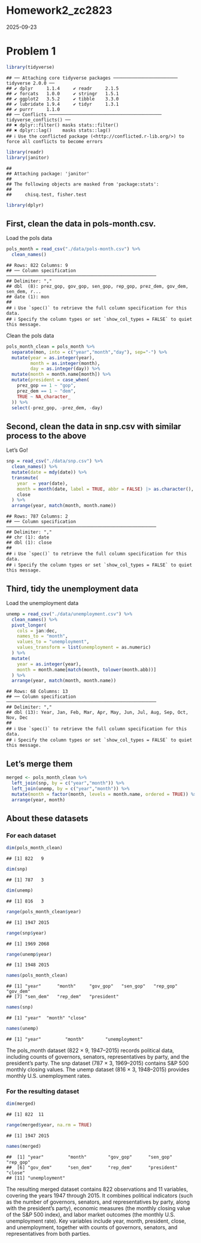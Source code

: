 Homework2_zc2823
================
2025-09-23

# Problem 1

``` r
library(tidyverse)
```

    ## ── Attaching core tidyverse packages ──────────────────────── tidyverse 2.0.0 ──
    ## ✔ dplyr     1.1.4     ✔ readr     2.1.5
    ## ✔ forcats   1.0.0     ✔ stringr   1.5.1
    ## ✔ ggplot2   3.5.2     ✔ tibble    3.3.0
    ## ✔ lubridate 1.9.4     ✔ tidyr     1.3.1
    ## ✔ purrr     1.1.0     
    ## ── Conflicts ────────────────────────────────────────── tidyverse_conflicts() ──
    ## ✖ dplyr::filter() masks stats::filter()
    ## ✖ dplyr::lag()    masks stats::lag()
    ## ℹ Use the conflicted package (<http://conflicted.r-lib.org/>) to force all conflicts to become errors

``` r
library(readr)
library(janitor)
```

    ## 
    ## Attaching package: 'janitor'
    ## 
    ## The following objects are masked from 'package:stats':
    ## 
    ##     chisq.test, fisher.test

``` r
library(dplyr)
```

## First, clean the data in pols-month.csv.

Load the pols data

``` r
pols_month = read_csv("./data/pols-month.csv") %>%
  clean_names()
```

    ## Rows: 822 Columns: 9
    ## ── Column specification ────────────────────────────────────────────────────────
    ## Delimiter: ","
    ## dbl  (8): prez_gop, gov_gop, sen_gop, rep_gop, prez_dem, gov_dem, sen_dem, r...
    ## date (1): mon
    ## 
    ## ℹ Use `spec()` to retrieve the full column specification for this data.
    ## ℹ Specify the column types or set `show_col_types = FALSE` to quiet this message.

Clean the pols data

``` r
pols_month_clean = pols_month %>% 
  separate(mon, into = c("year","month","day"), sep="-") %>% 
  mutate(year = as.integer(year),
         month = as.integer(month),
         day = as.integer(day)) %>% 
  mutate(month = month.name[month]) %>% 
  mutate(president = case_when(
    prez_gop == 1 ~ "gop",
    prez_dem == 1 ~ "dem",
    TRUE ~ NA_character_
  )) %>% 
  select(-prez_gop, -prez_dem, -day)
```

## Second, clean the data in snp.csv with similar process to the above

Let’s Go!

``` r
snp = read_csv("./data/snp.csv") %>%
  clean_names() %>% 
  mutate(date = mdy(date)) %>%
  transmute(
    year  = year(date),
    month = month(date, label = TRUE, abbr = FALSE) |> as.character(),
    close
  ) %>%
  arrange(year, match(month, month.name))
```

    ## Rows: 787 Columns: 2
    ## ── Column specification ────────────────────────────────────────────────────────
    ## Delimiter: ","
    ## chr (1): date
    ## dbl (1): close
    ## 
    ## ℹ Use `spec()` to retrieve the full column specification for this data.
    ## ℹ Specify the column types or set `show_col_types = FALSE` to quiet this message.

## Third, tidy the unemployment data

Load the unemployment data

``` r
unemp = read_csv("./data/unemployment.csv") %>%
  clean_names() %>% 
  pivot_longer(
    cols = jan:dec,
    names_to = "month",
    values_to = "unemployment",
    values_transform = list(unemployment = as.numeric)
  ) %>%
  mutate(
    year = as.integer(year),
    month = month.name[match(month, tolower(month.abb))]
  ) %>%
  arrange(year, match(month, month.name))        
```

    ## Rows: 68 Columns: 13
    ## ── Column specification ────────────────────────────────────────────────────────
    ## Delimiter: ","
    ## dbl (13): Year, Jan, Feb, Mar, Apr, May, Jun, Jul, Aug, Sep, Oct, Nov, Dec
    ## 
    ## ℹ Use `spec()` to retrieve the full column specification for this data.
    ## ℹ Specify the column types or set `show_col_types = FALSE` to quiet this message.

## Let’s merge them

``` r
merged <- pols_month_clean %>%
  left_join(snp, by = c("year","month")) %>%
  left_join(unemp, by = c("year","month")) %>%
  mutate(month = factor(month, levels = month.name, ordered = TRUE)) %>%
  arrange(year, month)
```

## About these datasets

### For each dataset

``` r
dim(pols_month_clean)
```

    ## [1] 822   9

``` r
dim(snp)
```

    ## [1] 787   3

``` r
dim(unemp)
```

    ## [1] 816   3

``` r
range(pols_month_clean$year)
```

    ## [1] 1947 2015

``` r
range(snp$year)
```

    ## [1] 1969 2068

``` r
range(unemp$year)
```

    ## [1] 1948 2015

``` r
names(pols_month_clean)
```

    ## [1] "year"      "month"     "gov_gop"   "sen_gop"   "rep_gop"   "gov_dem"  
    ## [7] "sen_dem"   "rep_dem"   "president"

``` r
names(snp)
```

    ## [1] "year"  "month" "close"

``` r
names(unemp)
```

    ## [1] "year"         "month"        "unemployment"

The pols_month dataset (822 × 9, 1947–2015) records political data,
including counts of governors, senators, representatives by party, and
the president’s party. The snp dataset (787 × 3, 1969–2015) contains S&P
500 monthly closing values. The unemp dataset (816 × 3, 1948–2015)
provides monthly U.S. unemployment rates.

### For the resulting dataset

``` r
dim(merged)
```

    ## [1] 822  11

``` r
range(merged$year, na.rm = TRUE)
```

    ## [1] 1947 2015

``` r
names(merged)
```

    ##  [1] "year"         "month"        "gov_gop"      "sen_gop"      "rep_gop"     
    ##  [6] "gov_dem"      "sen_dem"      "rep_dem"      "president"    "close"       
    ## [11] "unemployment"

The resulting merged dataset contains 822 observations and 11 variables,
covering the years 1947 through 2015. It combines political indicators
(such as the number of governors, senators, and representatives by
party, along with the president’s party), economic measures (the monthly
closing value of the S&P 500 index), and labor market outcomes (the
monthly U.S. unemployment rate). Key variables include year, month,
president, close, and unemployment, together with counts of governors,
senators, and representatives from both parties.
